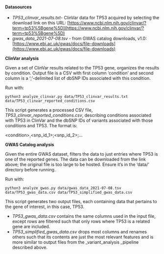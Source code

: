 #### Datasources



* _TP53\_clinvar\_results.txt_- ClinVar data for TP53 acquired by selecting the download link on this URL: [https://www.ncbi.nlm.nih.gov/clinvar/?term=tp53%5Bgene%5D](https://www.ncbi.nlm.nih.gov/clinvar/?term=tp53%5Bgene%5D)
* _gwas_data_2021-07-08.tsv_ - from GWAS catalog downloads, v1.0: [https://www.ebi.ac.uk/gwas/docs/file-downloads](https://www.ebi.ac.uk/gwas/docs/file-downloads)

**ClinVar analysis**

Given a set of ClinVar results related to the TP53 gene, organizes the results by condition. Output file is a CSV with first column ‘condition’ and second column is a ‘;’-delimited list of dbSNP IDs associated with this condition.

Run with:

```
python3 analyze_clinvar.py data/TP53_clinvar_results.txt data/TP53_clinvar_reported_conditions.csv
```

This script generates a processed CSV file, _TP53_clinvar_reported_conditions.csv_, describing conditions associated with TP53 in ClinVar and the dbSNP IDs of variants associated with those conditions and TP53. The format is:

&lt;condition>,&lt;snp_id_1>;&lt;snp_id_2>;...

**GWAS Catalog analysis**

Given the entire GWAS dataset, filters the data to just entries where TP53 is one of the reported genes. The data can be downloaded from the link above; the original file is too large to be hosted. Ensure it’s in the ‘data/’ directory before running.

Run with:

```
python3 analyze_gwas.py data/gwas_data_2021-07-08.tsv data/TP53_gwas_data.csv data/TP53_simplified_gwas_data.csv
```

This script generates two output files, each containing data that pertains to the gene of interest, in this case, TP53. 



* _TP53_gwas_data.csv_ contains the same columns used in the input file, except rows are filtered such that only rows where TP53 is a related gene are included.
* _TP53\_simplified\_gwas\_data.csv_ drops most columns and renames others such that its contents are just the most relevant features and is more similar to output files from the _variant_analysis _pipeline described above.
